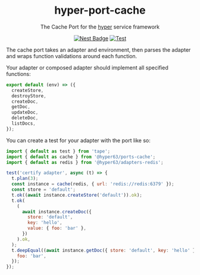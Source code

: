 <h1 align="center">hyper-port-cache</h1>
<p align="center">The Cache Port for the <a href="https://hyper.io/">hyper</a>  service framework</p>
</p>
<p align="center">
  <a href="https://nest.land/package/hyper-port-cache"><img src="https://nest.land/badge.svg" alt="Nest Badge" /></a>
  <a href="https://github.com/hyper63/hyper63/actions/workflows/test-port-cache.yml"><img src="https://github.com/hyper63/hyper63/actions/workflows/test-port-cache.yml/badge.svg" alt="Test" /></a>
</p>

The cache port takes an adapter and environment, then parses the adapter and wraps function
validations around each function.

Your adapter or composed adapter should implement all specified functions:

```js
export default (env) => ({
  createStore,
  destroyStore,
  createDoc,
  getDoc,
  updateDoc,
  deleteDoc,
  listDocs,
});
```

You can create a test for your adapter with the port like so:

```js
import { default as test } from 'tape';
import { default as cache } from '@hyper63/ports-cache';
import { default as redis } from '@hyper63/adapters-redis';

test('certify adapter', async (t) => {
  t.plan(3);
  const instance = cache(redis, { url: 'redis://redis:6379' });
  const store = 'default';
  t.ok((await instance.createStore('default')).ok);
  t.ok(
    (
      await instance.createDoc({
        store: 'default',
        key: 'hello',
        value: { foo: 'bar' },
      })
    ).ok,
  );
  t.deepEqual((await instance.getDoc({ store: 'default', key: 'hello' })).doc, {
    foo: 'bar',
  });
});
```
